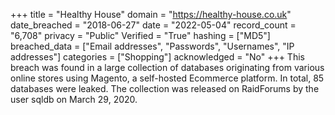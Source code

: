 +++
title = "Healthy House"
domain = "https://healthy-house.co.uk"
date_breached = "2018-06-27"
date = "2022-05-04"
record_count = "6,708"
privacy = "Public"
Verified = "True"
hashing = ["MD5"]
breached_data = ["Email addresses", "Passwords", "Usernames", "IP addresses"]
categories = ["Shopping"]
acknowledged = "No"
+++
This breach was found in a large collection of databases originating from various online stores using Magento, a self-hosted Ecommerce platform. In total, 85 databases were leaked. The collection was released on RaidForums by the user sqldb on March 29, 2020.
